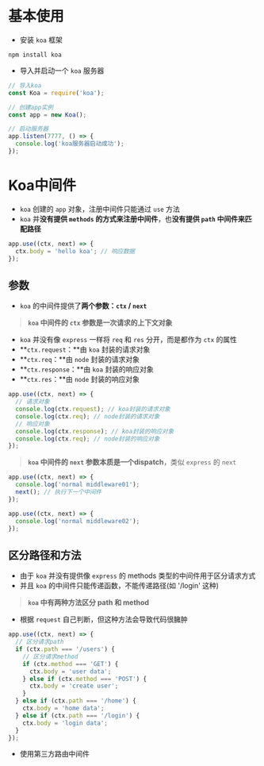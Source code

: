 # 基本使用

- 安装 `koa` 框架

```shell
npm install koa
```

- 导入并启动一个 `koa` 服务器

```javascript
// 导入koa
const Koa = require('koa');

// 创建app实例
const app = new Koa();

// 启动服务器
app.listen(7777, () => {
  console.log('koa服务器启动成功');
});
```

# Koa中间件

- `koa` 创建的 `app` 对象，注册中间件只能通过 `use` 方法
- `koa` 并**没有提供 `methods` 的方式来注册中间件**，也**没有提供 `path` 中间件来匹配路径**

```javascript
app.use((ctx, next) => {
  ctx.body = 'hello koa'; // 响应数据
});
```

## 参数

- `koa` 的中间件提供了**两个参数：`ctx` / `next`**

> **`koa` 中间件的 `ctx` 参数是一次请求的上下文对象**

- `koa` 并没有像 `express` 一样将 `req` 和 `res` 分开，而是都作为 `ctx` 的属性
- **`ctx.request`：**由 `koa` 封装的请求对象
- **`ctx.req`：**由 `node` 封装的请求对象
- **`ctx.response`：**由 `koa` 封装的响应对象
- **`ctx.res`：**由 `node` 封装的响应对象

```javascript
app.use((ctx, next) => {
  // 请求对象
  console.log(ctx.request); // koa封装的请求对象
  console.log(ctx.req); // node封装的请求对象
  // 响应对象
  console.log(ctx.response); // koa封装的响应对象
  console.log(ctx.req); // node封装的响应对象
});
```

> **`koa` 中间件的 `next` 参数本质是一个dispatch**，类似 `express` 的 `next`

```javascript
app.use((ctx, next) => {
  console.log('normal middleware01');
  next(); // 执行下一个中间件
});

app.use((ctx, next) => {
  console.log('normal middleware02');
});
```

## 区分路径和方法

- 由于 `koa` 并没有提供像 `express` 的 methods 类型的中间件用于区分请求方式
- 并且 `koa` 的中间件只能传递函数，不能传递路径(如 '/login' 这种)

> **`koa` 中有两种方法区分 path 和 method**

- 根据 `request` 自己判断，但这种方法会导致代码很臃肿

```javascript
app.use((ctx, next) => {
  // 区分请求path
  if (ctx.path === '/users') {
    // 区分请求method
    if (ctx.method === 'GET') {
      ctx.body = 'user data';
    } else if (ctx.method === 'POST') {
      ctx.body = 'create user';
    }
  } else if (ctx.path === '/home') {
    ctx.body = 'home data';
  } else if (ctx.path === '/login') {
    ctx.body = 'login data';
  }
});
```

- 使用第三方路由中间件





